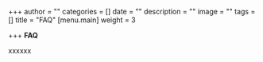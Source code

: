 +++
author = ""
categories = []
date = ""
description = ""
image = ""
tags = []
title = "FAQ"
[menu.main]
weight = 3

+++
**FAQ**

xxxxxx